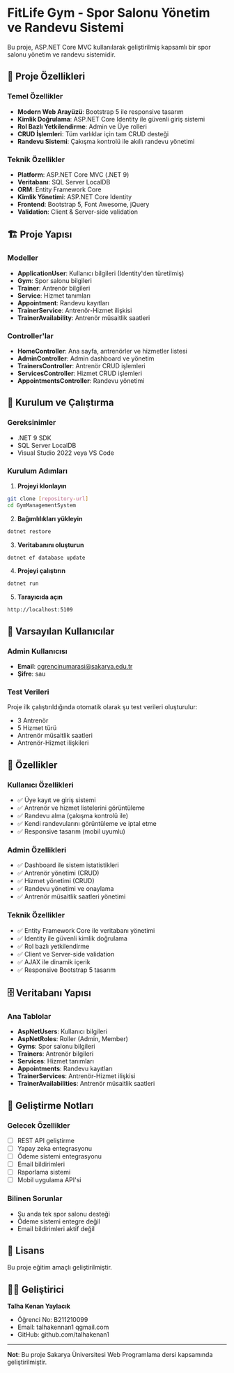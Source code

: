 # FitLife Gym - Spor Salonu Yönetim ve Randevu Sistemi

Bu proje, ASP.NET Core MVC kullanılarak geliştirilmiş kapsamlı bir spor salonu yönetim ve randevu sistemidir.

## 🎯 Proje Özellikleri

### Temel Özellikler
- **Modern Web Arayüzü**: Bootstrap 5 ile responsive tasarım
- **Kimlik Doğrulama**: ASP.NET Core Identity ile güvenli giriş sistemi
- **Rol Bazlı Yetkilendirme**: Admin ve Üye rolleri
- **CRUD İşlemleri**: Tüm varlıklar için tam CRUD desteği
- **Randevu Sistemi**: Çakışma kontrolü ile akıllı randevu yönetimi

### Teknik Özellikler
- **Platform**: ASP.NET Core MVC (.NET 9)
- **Veritabanı**: SQL Server LocalDB
- **ORM**: Entity Framework Core
- **Kimlik Yönetimi**: ASP.NET Core Identity
- **Frontend**: Bootstrap 5, Font Awesome, jQuery
- **Validation**: Client & Server-side validation

## 🏗️ Proje Yapısı

### Modeller
- **ApplicationUser**: Kullanıcı bilgileri (Identity'den türetilmiş)
- **Gym**: Spor salonu bilgileri
- **Trainer**: Antrenör bilgileri
- **Service**: Hizmet tanımları
- **Appointment**: Randevu kayıtları
- **TrainerService**: Antrenör-Hizmet ilişkisi
- **TrainerAvailability**: Antrenör müsaitlik saatleri

### Controller'lar
- **HomeController**: Ana sayfa, antrenörler ve hizmetler listesi
- **AdminController**: Admin dashboard ve yönetim
- **TrainersController**: Antrenör CRUD işlemleri
- **ServicesController**: Hizmet CRUD işlemleri
- **AppointmentsController**: Randevu yönetimi

## 🚀 Kurulum ve Çalıştırma

### Gereksinimler
- .NET 9 SDK
- SQL Server LocalDB
- Visual Studio 2022 veya VS Code

### Kurulum Adımları

1. **Projeyi klonlayın**
```bash
git clone [repository-url]
cd GymManagementSystem
```

2. **Bağımlılıkları yükleyin**
```bash
dotnet restore
```

3. **Veritabanını oluşturun**
```bash
dotnet ef database update
```

4. **Projeyi çalıştırın**
```bash
dotnet run
```

5. **Tarayıcıda açın**
```
http://localhost:5109
```

## 👤 Varsayılan Kullanıcılar

### Admin Kullanıcısı
- **Email**: ogrencinumarasi@sakarya.edu.tr
- **Şifre**: sau

### Test Verileri
Proje ilk çalıştırıldığında otomatik olarak şu test verileri oluşturulur:
- 3 Antrenör
- 5 Hizmet türü
- Antrenör müsaitlik saatleri
- Antrenör-Hizmet ilişkileri

## 📱 Özellikler

### Kullanıcı Özellikleri
- ✅ Üye kayıt ve giriş sistemi
- ✅ Antrenör ve hizmet listelerini görüntüleme
- ✅ Randevu alma (çakışma kontrolü ile)
- ✅ Kendi randevularını görüntüleme ve iptal etme
- ✅ Responsive tasarım (mobil uyumlu)

### Admin Özellikleri
- ✅ Dashboard ile sistem istatistikleri
- ✅ Antrenör yönetimi (CRUD)
- ✅ Hizmet yönetimi (CRUD)
- ✅ Randevu yönetimi ve onaylama
- ✅ Antrenör müsaitlik saatleri yönetimi

### Teknik Özellikler
- ✅ Entity Framework Core ile veritabanı yönetimi
- ✅ Identity ile güvenli kimlik doğrulama
- ✅ Rol bazlı yetkilendirme
- ✅ Client ve Server-side validation
- ✅ AJAX ile dinamik içerik
- ✅ Responsive Bootstrap 5 tasarım

## 🗄️ Veritabanı Yapısı

### Ana Tablolar
- **AspNetUsers**: Kullanıcı bilgileri
- **AspNetRoles**: Roller (Admin, Member)
- **Gyms**: Spor salonu bilgileri
- **Trainers**: Antrenör bilgileri
- **Services**: Hizmet tanımları
- **Appointments**: Randevu kayıtları
- **TrainerServices**: Antrenör-Hizmet ilişkisi
- **TrainerAvailabilities**: Antrenör müsaitlik saatleri

## 🔧 Geliştirme Notları

### Gelecek Özellikler
- [ ] REST API geliştirme
- [ ] Yapay zeka entegrasyonu
- [ ] Ödeme sistemi entegrasyonu
- [ ] Email bildirimleri
- [ ] Raporlama sistemi
- [ ] Mobil uygulama API'si

### Bilinen Sorunlar
- Şu anda tek spor salonu desteği
- Ödeme sistemi entegre değil
- Email bildirimleri aktif değil

## 📄 Lisans

Bu proje eğitim amaçlı geliştirilmiştir.

## 👨‍💻 Geliştirici

**Talha Kenan Yaylacık**
- Öğrenci No: B211210099
- Email: talhakennan1 qgmail.com
- GitHub: github.com/talhakenan1

---

**Not**: Bu proje Sakarya Üniversitesi Web Programlama dersi kapsamında geliştirilmiştir.
